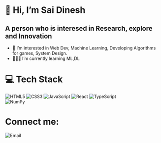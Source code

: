 # 👋 Hi, I’m Sai Dinesh

## A person who is interesed in Research, explore and Innovation
- 👀 I’m interested in Web Dev, Machine Learning, Developing Algorithms for games, System Design.
- 👩🏻‍💻 I’m currently learning ML,DL 

# 💻 Tech Stack
![HTML5](https://img.shields.io/badge/html5-%23E34F26.svg?style=for-the-badge&logo=html5&logoColor=white)
![CSS3](https://img.shields.io/badge/css3-%231572B6.svg?style=for-the-badge&logo=css3&logoColor=white)
![JavaScript](https://img.shields.io/badge/javascript-%23323330.svg?style=for-the-badge&logo=javascript&logoColor=%23F7DF1E)
![React](https://img.shields.io/badge/react-%2320232a.svg?style=for-the-badge&logo=react&logoColor=%2361DAFB)
![TypeScript](https://img.shields.io/badge/typescript-%23007ACC.svg?style=for-the-badge&logo=typescript&logoColor=white)<br/>
![NumPy](https://img.shields.io/badge/numpy-%23013243.svg?style=for-the-badge&logo=numpy&logoColor=white)
# Connect me:
![Email](https://img.icons8.com/color-glass/48/new-post.png)
